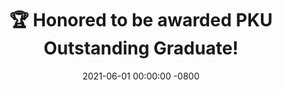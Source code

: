 ---
title: >-
    🏆 Honored to be awarded PKU Outstanding Graduate! 
date: 2021-06-01 00:00:00 -0800
---